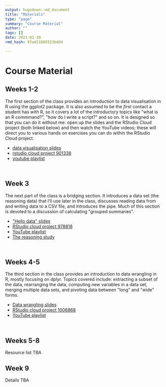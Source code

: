 ```yaml
---
output: hugodown::md_document
title: "Materials"
type: "page"
summary: "Course Material"
author: ""
tags: []
date: 2021-01-30
rmd_hash: 97ad21888323bdd4

---
```


Course Material
===============

Weeks 1-2
---------

The first section of the class provides an introduction to data visualisation in R using the ggplot2 package. It is also assumed to be the *first* contact a student has with R, so it covers a lot of the introductory topics like "what is an R commmand?", "how do I write a script?" and so on. It is designed so that you can do it without me: open up the slides and the RStudio Cloud project (both linked below) and then watch the YouTube videos; these will direct you to various hands on exercises you can do within the RStudio Cloud project.

-   [data visualisation slides](visualisation)
-   [rstudio cloud project 901338](https://rstudio.cloud/project/901338)
-   [youtube playlist](https://www.youtube.com/watch?v=6vdHGnD51F8&list=PLRPB0ZzEYegPa4uvvAVJnr6loSKbN4wLb&index=2)

<br>

Week 3
------

The next part of the class is a bridging section. It introduces a data set (the reasoning data) that I'll use later in the class, discusses reading data from and writing data to a CSV file, and introduces the pipe. Much of this section is devoted to a discussion of calculating "grouped summaries".

-   ["Hello data" slides](hello)
-   [RStudio cloud project 978818](https://rstudio.cloud/project/978818)
-   [YouTube playlist](https://www.youtube.com/watch?v=lpbqlu_Sk3M&list=PLRPB0ZzEYegPYKRLwJRh4AbWWSiIlzmC7)
-   [The reasoning study](reasoning)

<br>

Weeks 4-5
---------

The third section in the class provides an introduction to data wrangling in R, mostly focusing on dplyr. Topics covered include: extracting a subset of the data, rearranging the data, computing new variables in a data set, merging multiple data sets, and pivoting data between "long" and "wide" forms.

-   [Data wrangling slides](dancing)
-   [RStudio cloud project 1006868](https://rstudio.cloud/project/1006868)
-   [YouTube playlist](https://www.youtube.com/watch?v=_LiB4nUKi3o&list=PLRPB0ZzEYegNFsivhQWTFvKvpEc504EPH)

<br>

Weeks 5-8
---------

Resource list TBA

Week 9
------

Details TBA

